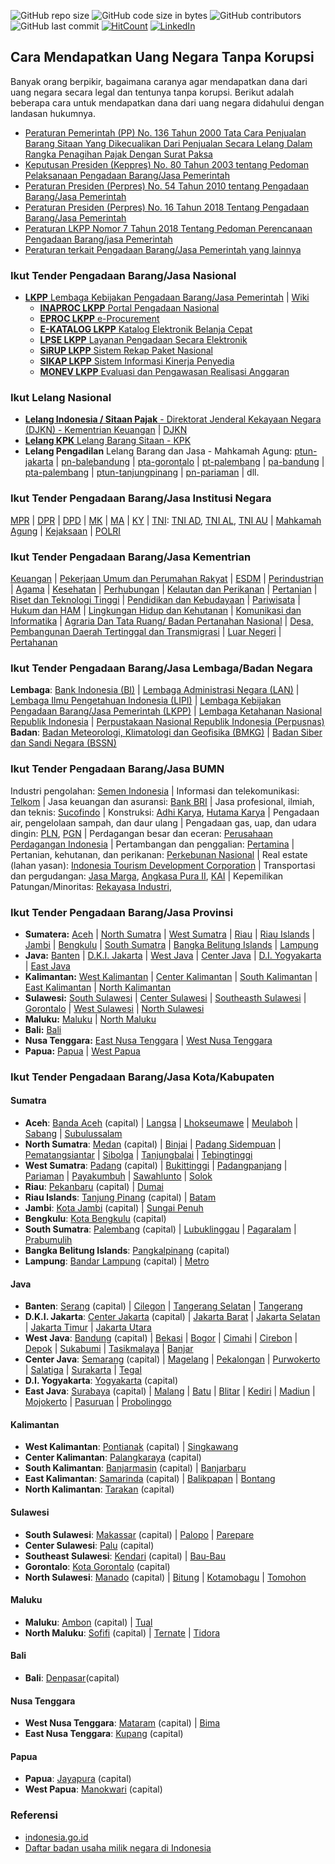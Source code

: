 ![GitHub repo size](https://img.shields.io/github/repo-size/Banyuwangi45/Dapat-Uang-Negara-Tanpa-Korupsi)
![GitHub code size in bytes](https://img.shields.io/github/languages/code-size/Banyuwangi45/Dapat-Uang-Negara-Tanpa-Korupsi)
![GitHub contributors](https://img.shields.io/github/contributors/Banyuwangi45/Dapat-Uang-Negara-Tanpa-Korupsi)
![GitHub last commit](https://img.shields.io/github/last-commit/Banyuwangi45/Dapat-Uang-Negara-Tanpa-Korupsi)
[![HitCount](http://hits.dwyl.com/Banyuwangi45/Dapat-Uang-Negara-Tanpa-Korupsi.svg)](http://hits.dwyl.com/Banyuwangi45/Dapat-Uang-Negara-Tanpa-Korupsi)
[![LinkedIn](https://img.shields.io/badge/-LinkedIn-black.svg?style=flat&logo=linkedin&colorB=555)](https://www.linkedin.com/company/14702071)

## Cara Mendapatkan Uang Negara Tanpa Korupsi
Banyak orang berpikir, bagaimana caranya agar mendapatkan dana dari uang negara secara legal dan tentunya tanpa korupsi. Berikut adalah beberapa cara untuk mendapatkan dana dari uang negara didahului dengan landasan hukumnya.
+ [Peraturan Pemerintah (PP) No. 136 Tahun 2000 Tata Cara Penjualan Barang Sitaan Yang Dikecualikan Dari Penjualan Secara Lelang Dalam Rangka Penagihan Pajak Dengan Surat Paksa](https://peraturan.bpk.go.id/Home/Details/54016/pp-no-136-tahun-2000)
+ [Keputusan Presiden (Keppres) No. 80 Tahun 2003 tentang Pedoman Pelaksanaan Pengadaan Barang/Jasa Pemerintah](http://www.anggaran.depkeu.go.id/peraturan/Keppres%2080%20-%202003%20-%20PBJ.pdf)
+ [Peraturan Presiden (Perpres) No. 54 Tahun 2010 tentang Pengadaan Barang/Jasa Pemerintah](https://luk.staff.ugm.ac.id/atur/Perpres54-2010Lengkap.pdf)
+ [Peraturan Presiden (Perpres) No. 16 Tahun 2018 Tentang Pengadaan Barang/Jasa Pemerintah](http://peraturan.go.id/common/dokumen/ln/2018/ps16-2018.pdf)
+ [Peraturan LKPP Nomor 7 Tahun 2018 Tentang Pedoman Perencanaan Pengadaan Barang/jasa Pemerintah](https://yuridis.id/peraturan-lembaga-nomor-7-tahun-2018-tentang-pedoman-perencanaan-pengadaan-barang-jasa-pemerintah/)
+ [Peraturan terkait Pengadaan Barang/Jasa Pemerintah yang lainnya](http://peraturan.go.id/peraturan/index-lembaran-negara.html?LembaranNegaraSearch%5Bjenis_peraturan_id%5D=&LembaranNegaraSearch%5Bnomor%5D=&LembaranNegaraSearch%5Btahun%5D=&LembaranNegaraSearch%5Btentang%5D=pengadaan)

### Ikut Tender Pengadaan Barang/Jasa Nasional
+ [**LKPP** Lembaga Kebijakan Pengadaan Barang/Jasa Pemerintah](https://www.lkpp.go.id/) | [Wiki](https://id.wikipedia.org/wiki/Lembaga_Kebijakan_Pengadaan_Barang/Jasa_Pemerintah)
  + [**INAPROC LKPP** Portal Pengadaan Nasional](http://inaproc.id/)
  + [**EPROC LKPP** e-Procurement](https://eproc.lkpp.go.id/)
  + [**E-KATALOG LKPP** Katalog Elektronik Belanja Cepat](https://e-katalog.lkpp.go.id/)
  + [**LPSE LKPP** Layanan Pengadaan Secara Elektronik](https://lpse.lkpp.go.id/eproc4)
  + [**SiRUP LKPP** Sistem Rekap Paket Nasional](https://sirup.lkpp.go.id/sirup/ro)
  + [**SIKAP LKPP** Sistem Informasi Kinerja Penyedia](https://sikap.lkpp.go.id/)
  + [**MONEV LKPP** Evaluasi dan Pengawasan Realisasi Anggaran](https://monev.lkpp.go.id/)

### Ikut Lelang Nasional
+ [**Lelang Indonesia / Sitaan Pajak** - Direktorat Jenderal Kekayaan Negara (DJKN) - Kementrian Keuangan](https://lelang.go.id/) | [DJKN](https://www.djkn.kemenkeu.go.id/)
+ [**Lelang KPK** Lelang Barang Sitaan - KPK](https://www.kpk.go.id/id/publikasi/pengumuman-lelang/pengumuman-lelang-barang-rampasan/825-pengumuman-lelang)
+ **Lelang Pengadilan** Lelang Barang dan Jasa - Mahkamah Agung: [ptun-jakarta](https://ptun-jakarta.go.id/?announcement-type=hasil-lelang) | [pn-balebandung](https://pn-balebandung.go.id/lelang-barang-dan-jasa.html) | [pta-gorontalo](https://www.pta-gorontalo.go.id/layanan-publik/pengumuman/lelang-barang-dan-jasa) | [pt-palembang](https://pt-palembang.go.id/index.php/berita/pengumuman/lelang-barang-jasa) | [pa-bandung](http://pa-bandung.go.id/layanan-publik/pengumuman/lelang-barang-dan-jasa) | [pta-palembang](http://www.pta-palembang.net/v2/index.php/berita/pengumuman/lelang-barang-dan-jasa) | [ptun-tanjungpinang](https://www.ptun-tanjungpinang.go.id/?page_id=2287) | [pn-pariaman](http://www.pn-pariaman.go.id/layanan-publik/pengumuman/lelang-barang-dan-jasa.html) | dll.

### Ikut Tender Pengadaan Barang/Jasa Institusi Negara
[MPR](http://lpse.mpr.go.id/eproc4) | [DPR](https://lpse.dpr.go.id/eproc4) | [DPD](http://lpse.dpd.go.id/eproc4) | [MK](http://lpse.mahkamahkonstitusi.go.id/eproc4) | [MA](https://lpse.mahkamahagung.go.id/eproc4) | [KY](http://www.komisiyudisial.go.id/frontend/procurement) | [TNI](https://lpse.tni.mil.id/eproc4): [TNI AD](https://lpse.tniad.org/eproc4), [TNI AL](http://lpse.tnial.mil.id/eproc4), [TNI AU](http://110.138.137.229/eproc4/) | [Mahkamah Agung](https://lpse.mahkamahagung.go.id/eproc4) | [Kejaksaan](http://lpse.kejaksaan.go.id/eproc4) | [POLRI](http://lpse.polri.go.id/eproc4)

### Ikut Tender Pengadaan Barang/Jasa Kementrian
[Keuangan](https://www.lpse.kemenkeu.go.id/eproc4) | [Pekerjaan Umum dan Perumahan Rakyat](https://lpse.pu.go.id/eproc4) | [ESDM](https://eproc.esdm.go.id/eproc4) | [Perindustrian](https://lpse.kemenperin.go.id/eproc4) | [Agama](https://lpse.kemenag.go.id/eproc4/) | [Kesehatan](http://www.lpse.depkes.go.id/eproc4) | [Perhubungan](http://lpse.dephub.go.id/eproc4) | [Kelautan dan Perikanan](http://lpse.kkp.go.id/eproc4) | [Pertanian](http://lpse.pertanian.go.id/eproc4) | [Riset dan Teknologi Tinggi](https://lpse.ristekdikti.go.id/eproc4) | [Pendidikan dan Kebudayaan](https://lpse.kemdikbud.go.id/eproc4) | [Pariwisata](https://lpse.kemenpar.go.id/eproc4) | [Hukum dan HAM](https://lpse.kemenkumham.go.id/eproc4) | [Lingkungan Hidup dan Kehutanan](http://lpse.menlhk.go.id/eproc4) | [Komunikasi dan Informatika](https://lpse.kominfo.go.id/eproc4) | [Agraria Dan Tata Ruang/ Badan Pertanahan Nasional](http://lpse.atrbpn.go.id/eproc4) | [Desa, Pembangunan Daerah Tertinggal dan Transmigrasi](http://lpse.kemendesa.go.id/eproc4) | [Luar Negeri](https://lpse.kemlu.go.id/eproc4) | [Pertahanan](https://lpse.kemhan.go.id/eproc4/)

### Ikut Tender Pengadaan Barang/Jasa Lembaga/Badan Negara
**Lembaga**: [Bank Indonesia (BI)](https://www.bi.go.id/Bispro/Public/HomePageNew.aspx) | [Lembaga Administrasi Negara (LAN)](http://lan.go.id/id/info-pengadaan) | [Lembaga Ilmu Pengetahuan Indonesia (LIPI)](https://lpse.lipi.go.id/) | [Lembaga Kebijakan Pengadaan Barang/Jasa Pemerintah (LKPP)](https://lpse.lkpp.go.id/eproc4) | [Lembaga Ketahanan Nasional Republik Indonesia]() | [Perpustakaan Nasional Republik Indonesia (Perpusnas)](https://sirup.lkpp.go.id/sirup/ro/penyedia/kldi/L44)
**Badan**: [Badan Meteorologi, Klimatologi dan Geofisika (BMKG)](http://lpse.bmkg.go.id/eproc4) | [Badan Siber dan Sandi Negara (BSSN)](https://lpse.bssn.go.id/eproc4)

### Ikut Tender Pengadaan Barang/Jasa BUMN
Industri pengolahan: [Semen Indonesia](https://eprocurement.semenindonesia.com/eproc/Register) | Informasi dan telekomunikasi: [Telkom]() | Jasa keuangan dan asuransi: [Bank BRI](https://tender.pengadaan.com/index.php/tender/company_detail/1537) | Jasa profesional, ilmiah, dan teknis: [Sucofindo](https://eproc.sucofindo.co.id/index.php/beranda) | Konstruksi: [Adhi Karya](https://eproc.adhi.co.id/), [Hutama Karya](http://eproc.hutamakarya.com/login.php) | Pengadaan air, pengelolaan sampah, dan daur ulang | Pengadaan gas, uap, dan udara dingin: [PLN](https://eproc.pln.co.id/portal/home;jsessionid=Qb1Ofqdb1NDCRu3nGKDTay5WOe48Iz4DmDs_idm7Zjb1wiXxrbJB!21035656), [PGN](https://pgn.co.id/procurement) | Perdagangan besar dan eceran: [Perusahaan Perdagangan Indonesia](http://e-proc.ptppi.co.id/en/) | Pertambangan dan penggalian: [Pertamina](https://eproc.pertamina.com/) | Pertanian, kehutanan, dan perikanan: [Perkebunan Nasional](https://eproc.holding-perkebunan.com/index.php/informasi/list.shtml?jenis_id=1&tahun=2016&instansi_id=) | Real estate (lahan yasan): [Indonesia Tourism Development Corporation](https://eproc.itdc.co.id/#/beranda) | Transportasi dan pergudangan: [Jasa Marga](https://lpse.jasamarga.com/eproc/), [Angkasa Pura II](https://procurement.angkasapura2.co.id/), [KAI](https://eproc.kai.id/) | Kepemilikan Patungan/Minoritas: [Rekayasa Industri](http://e-pro.rekayasa.com/), 

### Ikut Tender Pengadaan Barang/Jasa Provinsi
+ **Sumatera:** [Aceh](https://lpse.acehprov.go.id/eproc4) | [North Sumatra](http://lpse.sumutprov.go.id/eproc4) | [West Sumatra](http://lpse.sumbarprov.go.id/eproc4) | [Riau](https://lpse.riau.go.id/eproc4) | [Riau Islands](http://lpse.kepriprov.go.id/eproc4) | [Jambi](http://lpse.jambiprov.go.id/eproc4/) | [Bengkulu](https://lpse.bengkuluprov.go.id/eproc4) | [South Sumatra](http://lpse.sumselprov.go.id/eproc4) | [Bangka Belitung Islands](https://lpse.babelprov.go.id/eproc4) | [Lampung](https://lpse.lampungprov.go.id/eproc4)
+ **Java:** [Banten](https://lpse.bantenprov.go.id/eproc4) | [D.K.I. Jakarta](https://lpse.jakarta.go.id/eproc4) | [West Java](https://www.lpse.jabarprov.go.id/eproc4) | [Center Java](http://lpse.jatengprov.go.id/eproc4) | [D.I. Yogyakarta](https://lpse.jogjaprov.go.id/eproc4/) | [East Java](https://lpse.jatimprov.go.id/eproc4)
+ **Kalimantan:** [West Kalimantan](http://lpse.kalbarprov.go.id/eproc4) | [Center Kalimantan](https://lpse.kalteng.go.id/eproc4/) | [South Kalimantan](http://lpse.kalselprov.go.id/eproc4) | [East Kalimantan](https://lpse.kaltimprov.go.id/eproc4) | [North Kalimantan](http://www.lpse-kaltara.go.id/eproc4)
+ **Sulawesi:** [South Sulawesi]() | [Center Sulawesi](http://lpse.sultengprov.go.id/eproc4/) | [Southeasth Sulawesi]() | [Gorontalo](https://lpse.gorontaloprov.go.id/eproc4/) | [West Sulawesi](http://lpse.sulbarprov.go.id/eproc4/) |  [North Sulawesi](http://lpse.sulutprov.go.id/eproc4)
+ **Maluku:** [Maluku](http://lpse.malukuprov.go.id/eproc4/) | [North Maluku](http://lpse.malutprov.go.id/eproc4)
+ **Bali:** [Bali](http://lpse.baliprov.go.id/eproc4)
+ **Nusa Tenggara:** [East Nusa Tenggara](http://lpse.nttprov.go.id/eproc4/) | [West Nusa Tenggara](https://lpse.ntbprov.go.id/eproc4/)
+ **Papua:** [Papua](https://lpse.papua.go.id/eproc4) | [West Papua](http://150.107.140.130/eproc/)

### Ikut Tender Pengadaan Barang/Jasa Kota/Kabupaten
#### Sumatra
+ **Aceh**: [Banda Aceh](https://lpse.bandaacehkota.go.id/eproc/) (capital) | [Langsa](http://lpse.langsakota.go.id/eproc4) | [Lhokseumawe]() | [Meulaboh]() | [Sabang]() | [Subulussalam]()
+ **North Sumatra**: [Medan](http://lpse.pemkomedan.go.id/eproc4/lelang) (capital) | [Binjai]() | [Padang Sidempuan]() | [Pematangsiantar]() | [Sibolga]() | [Tanjungbalai]() | [Tebingtinggi]()
+ **West Sumatra**: [Padang](http://lpse.padang.go.id/eproc4) (capital) | [Bukittinggi]() | [Padangpanjang]() | [Pariaman]() | [Payakumbuh]() | [Sawahlunto]() | [Solok]()
+ **Riau**: [Pekanbaru](http://lpse.pekanbaru.go.id/eproc4) (capital) | [Dumai]()
+ **Riau Islands**: [Tanjung Pinang](https://lpse.tanjungpinangkota.go.id/eproc4) (capital) | [Batam]()
+ **Jambi**: [Kota Jambi](http://lpse.jambikota.go.id/eproc4) (capital) | [Sungai Penuh]()
+ **Bengkulu**: [Kota Bengkulu](http://lpse.bengkulukota.go.id/eproc4) (capital)
+ **South Sumatra**: [Palembang](https://lpse.palembang.go.id/eproc4/) (capital) | [Lubuklinggau]() | [Pagaralam]() | [Prabumulih]() 
+ **Bangka Belitung Islands**: [Pangkalpinang](http://lpse.pangkalpinangkota.go.id/eproc4) (capital)
+ **Lampung**: [Bandar Lampung](http://lpse.bandarlampungkota.go.id/eproc4/) (capital) | [Metro]()

#### Java
+ **Banten**: [Serang](https://lpse.serangkota.go.id/eproc4) (capital) | [Cilegon]() | [Tangerang Selatan]() | [Tangerang]()
+ **D.K.I. Jakarta**: [Center Jakarta](https://lpse.jakarta.go.id/eproc4) (capital) | [Jakarta Barat]() | [Jakarta Selatan]() | [Jakarta Timur]() | [Jakarta Utara]()
+ **West Java**: [Bandung](http://lpse.bandung.go.id/eproc4) (capital) | [Bekasi]() | [Bogor]() | [Cimahi]() | [Cirebon]() | [Depok]() | [Sukabumi]() | [Tasikmalaya]() | [Banjar]()
+ **Center Java**: [Semarang](https://lpse.semarangkota.go.id/eproc4) (capital) | [Magelang]() | [Pekalongan]() | [Purwokerto]() | [Salatiga]() | [Surakarta]() | [Tegal]()
+ **D.I. Yogyakarta**: [Yogyakarta](http://lpse.jogjakota.go.id/eproc4/) (capital)
+ **East Java**: [Surabaya](https://lpse.surabaya.go.id/eproc4) (capital) | [Malang]() | [Batu]() | [Blitar]() | [Kediri]() | [Madiun]() | [Mojokerto]() | [Pasuruan]() | [Probolinggo]()

#### Kalimantan
+ **West Kalimantan**: [Pontianak](http://lpse.pontianakkota.go.id/eproc4) (capital) | [Singkawang]()
+ **Center Kalimantan**: [Palangkaraya](https://lpse.palangkaraya.go.id/eproc4) (capital)
+ **South Kalimantan**: [Banjarmasin](http://lpse.banjarmasinkota.go.id/eproc4) (capital) | [Banjarbaru]()
+ **East Kalimantan**: [Samarinda](http://lpse.samarindakota.go.id/eproc4) (capital) | [Balikpapan]() | [Bontang]()
+ **North Kalimantan**: [Tarakan](http://lpse.tarakankota.go.id/eproc4?cat=77) (capital)

#### Sulawesi
+ **South Sulawesi**: [Makassar](https://lpse.makassar.go.id/eproc4) (capital) | [Palopo]() | [Parepare]()
+ **Center Sulawesi**: [Palu](http://lpse.palukota.go.id/eproc4/) (capital)
+ **Southeast Sulawesi**: [Kendari](https://lpsekotakendari.net/eproc/) (capital) | [Bau-Bau](https://baubaukota.bps.go.id/)
+ **Gorontalo**: [Kota Gorontalo](http://lpse.gorontalokota.go.id/eproc4) (capital)
+ **North Sulawesi**: [Manado](http://lpse.manadokota.go.id/eproc4) (capital) | [Bitung]() | [Kotamobagu]() | [Tomohon]()

#### Maluku
+ **Maluku**: [Ambon](http://lpse.ambon.go.id/eproc4) (capital) | [Tual]()
+ **North Maluku**: [Sofifi]() (capital) | [Ternate](http://lpse.ternatekota.go.id/eproc4) | [Tidora]()

#### Bali
+ **Bali**: [Denpasar](http://eproc.denpasarkota.go.id/eproc4)(capital)

#### Nusa Tenggara
+ **West Nusa Tenggara**: [Mataram](http://lpse.mataramkota.go.id/eproc4) (capital) | [Bima]()
+ **East Nusa Tenggara**: [Kupang](http://lpse.kupangkota.go.id/eproc4/) (capital)

#### Papua
+ **Papua**: [Jayapura](http://lpse.jayapurakota.go.id/eproc4/) (capital)
+ **West Papua**: [Manokwari](http://lpse.manokwarikab.go.id/eproc4/) (capital)

### Referensi
+ [indonesia.go.id](https://www.indonesia.go.id)
+ [Daftar badan usaha milik negara di Indonesia](https://id.wikipedia.org/wiki/Daftar_badan_usaha_milik_negara_di_Indonesia)
